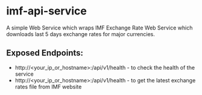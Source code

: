 # imf-api-service
A simple Web Service which wraps IMF Exchange Rate Web Service which downloads last 5 days exchange rates for major currencies.

## Exposed Endpoints:
* http://<your_ip_or_hostname>:<port>/api/v1/health - to check the health of the service
* http://<your_ip_or_hostname>:<port>/api/v1/health - to get the latest exchange rates file from IMF website
